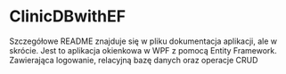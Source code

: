 # ClinicDBwithEF

Szczegółowe README znajduje się w pliku dokumentacja aplikacji, ale w skrócie. Jest to aplikacja okienkowa w WPF z pomocą Entity Framework. Zawierająca logowanie, relacyjną bazę danych oraz operacje CRUD 
